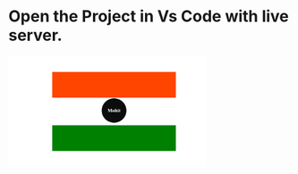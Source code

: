 <h1>Open the Project in Vs Code with live server.</h1>
<img src ="https://raw.githubusercontent.com/mohit01717/Indian-flag-css-/main/preview.png" height="200px"/>
